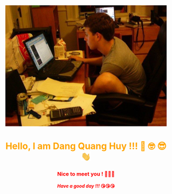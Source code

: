 ## [![Huy Header](https://github.com/dquanghuy4444/dquanghuy4444/blob/main/123.jpg)](https://www.facebook.com/dqhuy4444)

<h1 align='center' style='color:orange'> Hello, I am Dang Quang Huy !!! 🧐 🤓 😎
<img src="https://github.com/dquanghuy4444/dquanghuy4444/blob/main/wave.gif" width="30px">
</h1>

<h3 align='center' style='color:red'> Nice to meet you ! 🥳🥳🥳
</h3>

<h4 align='center' style='color:red'> <i> Have a good day !!! </i> 😘😘😘
</h4>

